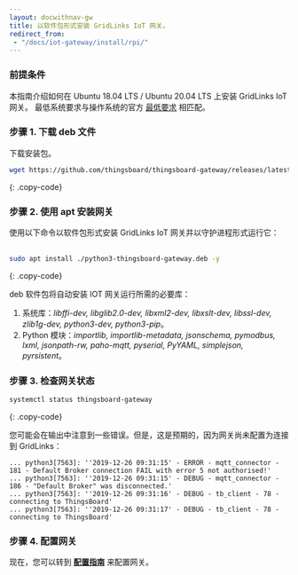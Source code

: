 ```yaml
---
layout: docwithnav-gw
title: 以软件包形式安装 GridLinks IoT 网关。
redirect_from:
 - "/docs/iot-gateway/install/rpi/"
---
```


### 前提条件

本指南介绍如何在 Ubuntu 18.04 LTS / Ubuntu 20.04 LTS 上安装 GridLinks IoT 网关。
最低系统要求与操作系统的官方 [最低要求](https://help.ubuntu.com/lts/serverguide/preparing-to-install.html#system-requirements) 相匹配。

### 步骤 1. 下载 deb 文件

下载安装包。

```bash
wget https://github.com/thingsboard/thingsboard-gateway/releases/latest/download/python3-thingsboard-gateway.deb
```
{: .copy-code}

### 步骤 2. 使用 apt 安装网关

使用以下命令以软件包形式安装 GridLinks IoT 网关并以守护进程形式运行它：<br><br>

```bash
sudo apt install ./python3-thingsboard-gateway.deb -y
```
{: .copy-code}

deb 软件包将自动安装 IOT 网关运行所需的必要库：

1. 系统库：*libffi-dev, libglib2.0-dev, libxml2-dev, libxslt-dev, libssl-dev, zlib1g-dev, python3-dev, python3-pip*。
2. Python 模块：*importlib, importlib-metadata, jsonschema, pymodbus, lxml, jsonpath-rw, paho-mqtt, pyserial, PyYAML, simplejson, pyrsistent*。

### 步骤 3. 检查网关状态

```bash
systemctl status thingsboard-gateway
```
{: .copy-code}

您可能会在输出中注意到一些错误。但是，这是预期的，因为网关尚未配置为连接到 GridLinks：

```text
... python3[7563]: ''2019-12-26 09:31:15' - ERROR - mqtt_connector - 181 - Default Broker connection FAIL with error 5 not authorised!'
... python3[7563]: ''2019-12-26 09:31:15' - DEBUG - mqtt_connector - 186 - "Default Broker" was disconnected.'
... python3[7563]: ''2019-12-26 09:31:16' - DEBUG - tb_client - 78 - connecting to ThingsBoard'
... python3[7563]: ''2019-12-26 09:31:17' - DEBUG - tb_client - 78 - connecting to ThingsBoard'
```

### 步骤 4. 配置网关

现在，您可以转到 [**配置指南**](/docs/iot-gateway/configuration/) 来配置网关。
